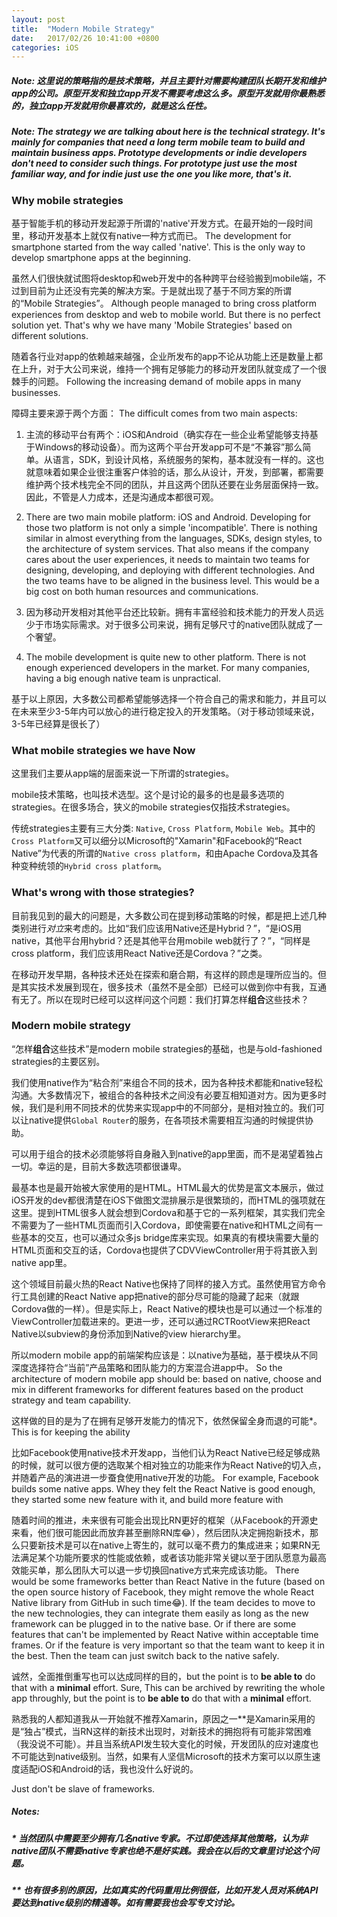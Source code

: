 ```yaml
---
layout: post
title:  "Modern Mobile Strategy"
date:   2017/02/26 10:41:00 +0800
categories: iOS
---
```


##### _Note: 这里说的策略指的是技术策略，并且主要针对需要构建团队长期开发和维护app的公司。原型开发和独立app开发不需要考虑这么多。原型开发就用你最熟悉的，独立app开发就用你最喜欢的，就是这么任性。_
##### _Note: The strategy we are talking about here is the technical strategy. It's mainly for companies that need a long term mobile team to build and maintain business apps. Prototype developments or indie developers don't need to consider such things. For prototype just use the most familiar way, and for indie just use the one you like more, that's it._

### **Why mobile strategies**

基于智能手机的移动开发起源于所谓的'native'开发方式。在最开始的一段时间里，移动开发基本上就仅有native一种方式而已。
The development for smartphone started from the way called 'native'. This is the only way to develop smartphone apps at the beginning.

虽然人们很快就试图将desktop和web开发中的各种跨平台经验搬到mobile端，不过到目前为止还没有完美的解决方案。于是就出现了基于不同方案的所谓的“Mobile Strategies”。
Although people managed to bring cross platform experiences from desktop and web to mobile world. But there is no perfect solution yet. That's why we have many 'Mobile Strategies' based on different solutions.

随着各行业对app的依赖越来越强，企业所发布的app不论从功能上还是数量上都在上升，对于大公司来说，维持一个拥有足够能力的移动开发团队就变成了一个很棘手的问题。
Following the increasing demand of mobile apps in many businesses.

障碍主要来源于两个方面：
The difficult comes from two main aspects:

1. 主流的移动平台有两个：iOS和Android（确实存在一些企业希望能够支持基于Windows的移动设备）。而为这两个平台开发app可不是“不兼容”那么简单。从语言，SDK，到设计风格，系统服务的架构，基本就没有一样的。这也就意味着如果企业很注重客户体验的话，那么从设计，开发，到部署，都需要维护两个技术栈完全不同的团队，并且这两个团队还要在业务层面保持一致。因此，不管是人力成本，还是沟通成本都很可观。
1. There are two main mobile platform: iOS and Android. Developing for those two platform is not only a simple 'incompatible'. There is nothing similar in almost everything from the languages, SDKs, design styles, to the architecture of system services. That also means if the company cares about the user experiences, it needs to maintain two teams for designing, developing, and deploying with different technologies. And the two teams have to be aligned in the business level. This would be a big cost on both human resources and communications.

2. 因为移动开发相对其他平台还比较新。拥有丰富经验和技术能力的开发人员远少于市场实际需求。对于很多公司来说，拥有足够尺寸的native团队就成了一个奢望。
2. The mobile development is quite new to other platform. There is not enough experienced developers in the market. For many companies, having a big enough native team is unpractical.

基于以上原因，大多数公司都希望能够选择一个符合自己的需求和能力，并且可以在未来至少3-5年内可以放心的进行稳定投入的开发策略。（对于移动领域来说，3-5年已经算是很长了）

### **What mobile strategies we have Now**

这里我们主要从app端的层面来说一下所谓的strategies。

mobile技术策略，也叫技术选型。这个是讨论的最多的也是最多选项的strategies。在很多场合，狭义的mobile strategies仅指技术strategies。

传统strategies主要有三大分类: `Native`, `Cross Platform`, `Mobile Web`。其中的`Cross Platform`又可以细分以Microsoft的"Xamarin"和Facebook的“React Native”为代表的所谓的`Native cross platform`，和由Apache Cordova及其各种变种统领的`Hybrid cross platform`。

### **What's wrong with those strategies?**

目前我见到的最大的问题是，大多数公司在提到移动策略的时候，都是把上述几种类别进行*对立*来考虑的。比如“我们应该用Native还是Hybrid？”，“是iOS用native，其他平台用hybrid？还是其他平台用mobile web就行了？”，“同样是cross platform，我们应该用React Native还是Cordova？”之类。

在移动开发早期，各种技术还处在探索和磨合期，有这样的顾虑是理所应当的。但是其实技术发展到现在，很多技术（虽然不是全部）已经可以做到你中有我，互通有无了。所以在现时已经可以这样问这个问题：我们打算怎样**组合**这些技术？

### **Modern mobile strategy**

“怎样**组合**这些技术”是modern mobile strategies的基础，也是与old-fashioned strategies的主要区别。

我们使用native作为“粘合剂”来组合不同的技术，因为各种技术都能和native轻松沟通。大多数情况下，被组合的各种技术之间没有必要互相知道对方。因为更多时候，我们是利用不同技术的优势来实现app中的不同部分，是相对独立的。我们可以让native提供`Global Router`的服务，在各项技术需要相互沟通的时候提供协助。

可以用于组合的技术必须能够将自身融入到native的app里面，而不是渴望着独占一切。幸运的是，目前大多数选项都很谦卑。

最基本也是最开始被大家使用的是HTML。HTML最大的优势是富文本展示，做过iOS开发的dev都很清楚在iOS下做图文混排展示是很繁琐的，而HTML的强项就在这里。提到HTML很多人就会想到Cordova和基于它的一系列框架，其实我们完全不需要为了一些HTML页面而引入Cordova，即使需要在native和HTML之间有一些基本的交互，也可以通过众多js bridge库来实现。如果真的有模块需要大量的HTML页面和交互的话，Cordova也提供了CDVViewController用于将其嵌入到native app里。

这个领域目前最火热的React Native也保持了同样的接入方式。虽然使用官方命令行工具创建的React Native app把native的部分尽可能的隐藏了起来（就跟Cordova做的一样）。但是实际上，React Native的模块也是可以通过一个标准的ViewController加载进来的。更进一步，还可以通过RCTRootView来把React Native以subview的身份添加到Native的view hierarchy里。

所以modern mobile app的前端架构应该是：以native为基础，基于模块从不同深度选择符合“当前”产品策略和团队能力的方案混合进app中。
So the architecture of modern mobile app should be: based on native, choose and mix in different frameworks for different features based on the product strategy and team capability.

这样做的目的是为了在拥有足够开发能力的情况下，依然保留全身而退的可能*。
This is for keeping the ability

比如Facebook使用native技术开发app，当他们认为React Native已经足够成熟的时候，就可以很方便的选取某个相对独立的功能来作为React Native的切入点，并随着产品的演进进一步蚕食使用native开发的功能。
For example, Facebook builds some native apps. Whey they felt the React Native is good enough, they started some new feature with it, and build more feature with

随着时间的推进，未来很有可能会出现比RN更好的框架（从Facebook的开源史来看，他们很可能因此而放弃甚至删除RN库😂），然后团队决定拥抱新技术，那么只要新技术是可以在native上寄生的，就可以毫不费力的集成进来；如果RN无法满足某个功能所要求的性能或依赖，或者该功能非常关键以至于团队愿意为最高效能买单，那么团队大可以退一步切换回native方式来完成该功能。
There would be some frameworks better than React Native in the future (based on the open source history of Facebook, they might remove the whole React Native library from GitHub in such time😂). If the team decides to move to the new technologies, they can integrate them easily as long as the new framework can be plugged in to the native base. Or if there are some features that can't be implemented by React Native within acceptable time frames. Or if the feature is very important so that the team want to keep it in the best. Then the team can just switch back to the native safely.

诚然，全面推倒重写也可以达成同样的目的，but the point is to **be able to** do that with a **minimal** effort.
Sure, This can be archived by rewriting the whole app throughly, but the point is to **be able to** do that with a **minimal** effort.

熟悉我的人都知道我从一开始就不推荐Xamarin，原因之一**是Xamarin采用的是“独占”模式，当RN这样的新技术出现时，对新技术的拥抱将有可能非常困难（我没说不可能）。并且当系统API发生较大变化的时候，开发团队的应对速度也不可能达到native级别。当然，如果有人坚信Microsoft的技术方案可以以原生速度适配iOS和Android的话，我也没什么好说的。

Just don't be slave of frameworks.

##### _Notes:_

##### _* 当然团队中需要至少拥有几名native专家。不过即使选择其他策略，认为非native团队不需要native专家也绝不是好实践。我会在以后的文章里讨论这个问题。_

##### _** 也有很多别的原因，比如真实的代码重用比例很低，比如开发人员对系统API要达到native级别的精通等。如有需要我也会写专文讨论。_
